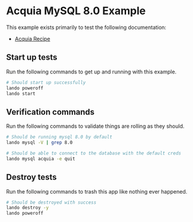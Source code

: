 # Acquia MySQL 8.0 Example

This example exists primarily to test the following documentation:

* [Acquia Recipe](https://docs.lando.dev/acquia/config.html)

Start up tests
--------------

Run the following commands to get up and running with this example.

```bash
# Should start up successfully
lando poweroff
lando start
```

Verification commands
---------------------

Run the following commands to validate things are rolling as they should.

```bash
# Should be running mysql 8.0 by default
lando mysql -V | grep 8.0

# Should be able to connect to the database with the default creds
lando mysql acquia -e quit
```

Destroy tests
-------------

Run the following commands to trash this app like nothing ever happened.

```bash
# Should be destroyed with success
lando destroy -y
lando poweroff
```
